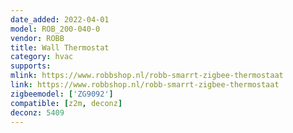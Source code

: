 ```yaml
---
date_added: 2022-04-01
model: ROB_200-040-0
vendor: ROBB 
title: Wall Thermostat
category: hvac
supports: 
mlink: https://www.robbshop.nl/robb-smarrt-zigbee-thermostaat
link: https://www.robbshop.nl/robb-smarrt-zigbee-thermostaat
zigbeemodel: ['ZG9092']
compatible: [z2m, deconz]
deconz: 5409
---
```


